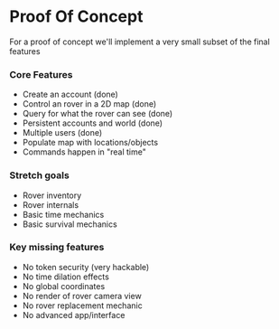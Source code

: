 Proof Of Concept
================

For a proof of concept we'll implement a very small subset of the final features

### Core Features

* Create an account (done)
* Control an rover in a 2D map (done)
* Query for what the rover can see (done)
* Persistent accounts and world (done)
* Multiple users (done)
* Populate map with locations/objects
* Commands happen in "real time"

### Stretch goals

* Rover inventory
* Rover internals
* Basic time mechanics
* Basic survival mechanics

### Key missing features

* No token security (very hackable)
* No time dilation effects
* No global coordinates
* No render of rover camera view
* No rover replacement mechanic
* No advanced app/interface
